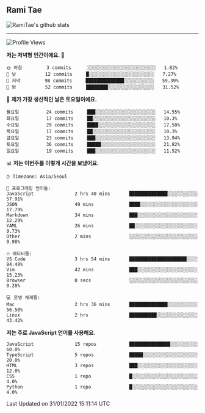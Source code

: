 ## Rami Tae

![RamiTae's github stats](https://github-readme-stats.vercel.app/api?username=RamiTae&show_icons=true&theme=tokyonight)

---
<!--START_SECTION:waka-->
![Profile Views](http://img.shields.io/badge/Profile%20Views-35-blue)

**저는 저녁형 인간이에요. 🦉** 

```text
🌞 아침         3 commits      ░░░░░░░░░░░░░░░░░░░░░░░░░   1.82% 
🌆 낮　         12 commits     █░░░░░░░░░░░░░░░░░░░░░░░░   7.27% 
🌃 저녁         98 commits     ██████████████░░░░░░░░░░░   59.39% 
🌙 밤　         52 commits     ████████░░░░░░░░░░░░░░░░░   31.52%

```
📅 **제가 가장 생산적인 날은 토요일이에요.** 

```text
월요일          24 commits     ███░░░░░░░░░░░░░░░░░░░░░░   14.55% 
화요일          17 commits     ██░░░░░░░░░░░░░░░░░░░░░░░   10.3% 
수요일          29 commits     ████░░░░░░░░░░░░░░░░░░░░░   17.58% 
목요일          17 commits     ██░░░░░░░░░░░░░░░░░░░░░░░   10.3% 
금요일          23 commits     ███░░░░░░░░░░░░░░░░░░░░░░   13.94% 
토요일          36 commits     █████░░░░░░░░░░░░░░░░░░░░   21.82% 
일요일          19 commits     ███░░░░░░░░░░░░░░░░░░░░░░   11.52%

```


📊 **저는 이번주를 이렇게 시간을 보냈어요.** 

```text
⌚︎ Timezone: Asia/Seoul

💬 프로그래밍 언어들: 
JavaScript               2 hrs 40 mins       ██████████████░░░░░░░░░░░   57.91% 
JSON                     49 mins             ████░░░░░░░░░░░░░░░░░░░░░   17.79% 
Markdown                 34 mins             ███░░░░░░░░░░░░░░░░░░░░░░   12.29% 
YAML                     26 mins             ██░░░░░░░░░░░░░░░░░░░░░░░   9.73% 
Other                    2 mins              ░░░░░░░░░░░░░░░░░░░░░░░░░   0.98%

🔥 에디터들: 
VS Code                  3 hrs 54 mins       █████████████████████░░░░   84.49% 
Vim                      42 mins             ███░░░░░░░░░░░░░░░░░░░░░░   15.23% 
Browser                  0 secs              ░░░░░░░░░░░░░░░░░░░░░░░░░   0.28%

💻 운영 체제들: 
Mac                      2 hrs 36 mins       ██████████████░░░░░░░░░░░   56.58% 
Linux                    2 hrs               ██████████░░░░░░░░░░░░░░░   43.42%

```

**저는 주로 JavaScript 언어를 사용해요.** 

```text
JavaScript               15 repos            ███████████████░░░░░░░░░░   60.0% 
TypeScript               5 repos             █████░░░░░░░░░░░░░░░░░░░░   20.0% 
HTML                     3 repos             ███░░░░░░░░░░░░░░░░░░░░░░   12.0% 
CSS                      1 repo              █░░░░░░░░░░░░░░░░░░░░░░░░   4.0% 
Python                   1 repo              █░░░░░░░░░░░░░░░░░░░░░░░░   4.0%

```



 Last Updated on 31/01/2022 15:11:14 UTC
<!--END_SECTION:waka-->
